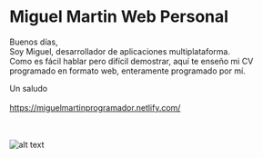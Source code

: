 # Miguel Martin Web Personal
Buenos días, <br>
Soy Miguel, desarrollador de aplicaciones multiplataforma.<br> 
Como es fácil hablar pero difícil demostrar, aquí te enseño mi CV programado en formato web, enteramente programado por mí. <br>

Un saludo<br><br>
https://miguelmartinprogramador.netlify.com/<br><br><br>


![alt text](https://github.com/miguelx97/Miguel-Martin-Web-Personal/blob/master/img/pantallazo-web.jpg)
